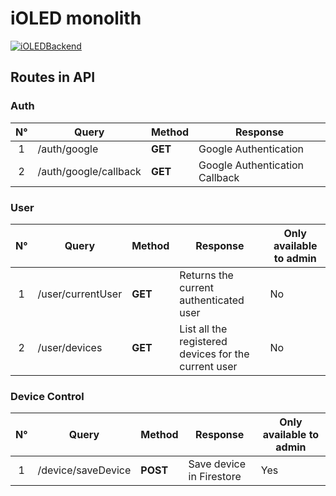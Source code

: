 # iOLED monolith

[![iOLEDBackend](https://img.shields.io/badge/iOLED-Backend-%23783578.svg)](https://www.ioled.cl/)

## Routes in API

### Auth

| N°  | Query                 | Method  | Response                       |
| :-: | --------------------- | ------- | ------------------------------ |
|  1  | /auth/google          | **GET** | Google Authentication          |
|  2  | /auth/google/callback | **GET** | Google Authentication Callback |

### User

| N°  | Query             | Method  | Response                                             | Only available to admin |
| :-: | ----------------- | ------- | ---------------------------------------------------- | ----------------------- |
|  1  | /user/currentUser | **GET** | Returns the current authenticated user               | No                      |
|  2  | /user/devices     | **GET** | List all the registered devices for the current user | No                      |

### Device Control

| N°  | Query              | Method   | Response                 | Only available to admin |
| :-: | ------------------ | -------- | ------------------------ | ----------------------- |
|  1  | /device/saveDevice | **POST** | Save device in Firestore | Yes                     |
